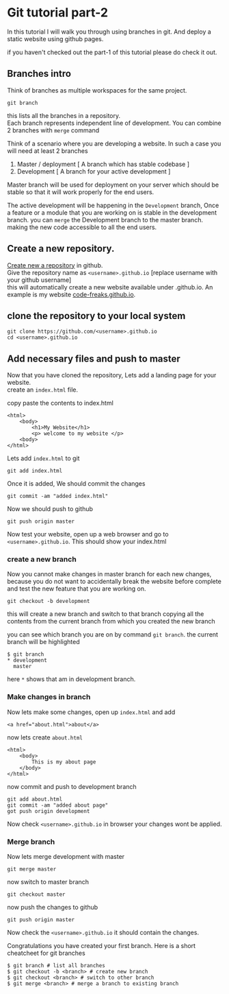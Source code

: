 # Git tutorial part-2
In this tutorial I will walk you through using branches in git. And deploy a static website using github pages.

if you haven't checked out the part-1 of this tutorial please do check it out.
## Branches intro
Think of branches as multiple workspaces for the same project.
```
git branch
```
this lists all the branches in a repository.<br>
Each branch represents independent line of development. You can combine 2 branches with `merge` command <br>

Think of a scenario where you are developing a website. In such a case you will need at least 2 branches <br>
1. Master / deployment [ A branch which has stable codebase ]
2. Development [ A branch for your active development ]

Master branch will be used for deployment on your server which should be stable so that it will work properly 
for the end users.

The active development will be happening in the `Development` branch, Once a feature or a module that you are working on 
is stable in the development branch. you can `merge` the Development branch to the master branch. 
making the new code accessible to all the end users.

## Create a new repository.
[Create new a repository](https://github.com/new) in github. <br>
Give the repository name as `<username>.github.io` [replace username with your github username] <br>
this will automatically create a new website available under <username>.github.io.
An example is my website [code-freaks.github.io](https://code-freaks.github.io).

## clone the repository to your local system
```
git clone https://github.com/<username>.github.io
cd <username>.github.io
```

## Add necessary files and push to master
Now that you have cloned the repository, Lets add a landing page for your website.<br>
create an `index.html` file.


copy paste the contents to index.html 
```
<html>
    <body>
        <h1>My Website</h1>
        <p> welcome to my website </p>
    <body>
</html>
``` 

Lets add `index.html` to git
```
git add index.html
```

Once it is added, We should commit the changes
```
git commit -am "added index.html"
```

Now we should push to github
```
git push origin master
```

Now test your website, open up a web browser and go to `<username>.github.io`. This should show your index.html

### create a new branch
Now you cannot make changes in master branch for each new changes, because you do not want to accidentally break the website before complete and test the new feature that you are working on.

```
git checkout -b development
```
this will create a new branch and switch to that branch copying all the contents from the current branch from which you created the new branch

you can see which branch you are on by command `git branch`. the current branch will be highlighted
```
$ git branch
* development
  master
```
here `*` shows that am in development branch.

### Make changes in branch
Now lets make some changes, open up `index.html`
and add 
```
<a href="about.html">about</a>
```
now lets create `about.html`
```
<html>
    <body>
        This is my about page
    </body>
</html>
```
now commit and push to development branch
```
git add about.html
git commit -am "added about page"
got push origin development
```
Now check `<username>.github.io` in browser your changes wont be applied.

### Merge branch
Now lets merge development with master
```
git merge master
```
now switch to master branch
```
git checkout master
```
now push the changes to github
```
git push origin master
```
Now check the `<username>.github.io` it should contain the changes.

Congratulations you have created your first branch.
Here is a short cheatcheet for git branches
```
$ git branch # list all branches
$ git checkout -b <branch> # create new branch
$ git checkout <branch> # switch to other branch 
$ git merge <branch> # merge a branch to existing branch
```
